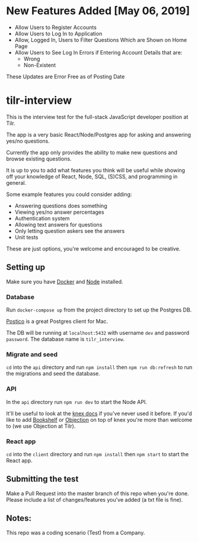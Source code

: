 # New Features Added [May 06, 2019]
  - Allow Users to Register Accounts
  - Allow Users to Log In to Application
  - Allow, Logged In, Users to Filter Questions Which are Shown on Home Page
  - Allow Users to See Log In Errors if Entering Account Details that are:
    - Wrong
    - Non-Existent

  These Updates are Error Free as of Posting Date

# tilr-interview

This is the interview test for the full-stack JavaScript developer position at Tilr.

The app is a very basic React/Node/Postgres app for asking and answering yes/no questions.

Currently the app only provides the ability to make new questions and browse existing questions.

It is up to you to add what features you think will be useful while showing off your knowledge of React, Node, SQL, (S)CSS, and programming in general.

Some example features you could consider adding:

- Answering questions does something
- Viewing yes/no answer percentages
- Authentication system
- Allowing text answers for questions
- Only letting question askers see the answers
- Unit tests

These are just options, you're welcome and encouraged to be creative.

## Setting up

Make sure you have [Docker](https://www.docker.com/get-started) and [Node](https://nodejs.org/en/) installed.

### Database

Run `docker-compose up` from the project directory to set up the Postgres DB.

[Postico](https://eggerapps.at/postico/) is a great Postgres client for Mac.

The DB will be running at `localhost:5432` with username `dev` and password `password`. The database name is `tilr_interview`.

### Migrate and seed

`cd` into the `api` directory and run `npm install` then `npm run db:refresh` to run the migrations and seed the database.

### API

In the `api` directory run `npm run dev` to start the Node API.

It'll be useful to look at the [knex docs](https://knexjs.org/) if you've never used it before.
If you'd like to add [Bookshelf](https://bookshelfjs.org/) or [Objection](https://vincit.github.io/objection.js/) on top of knex you're more than welcome to (we use Objection at Tilr).

### React app

`cd` into the `client` directory and run `npm install` then `npm start` to start the React app.

## Submitting the test

Make a Pull Request into the master branch of this repo when you're done.
Please include a list of changes/features you've added (a txt file is fine).

## Notes:
This repo was a coding scenario (Test) from a Company.